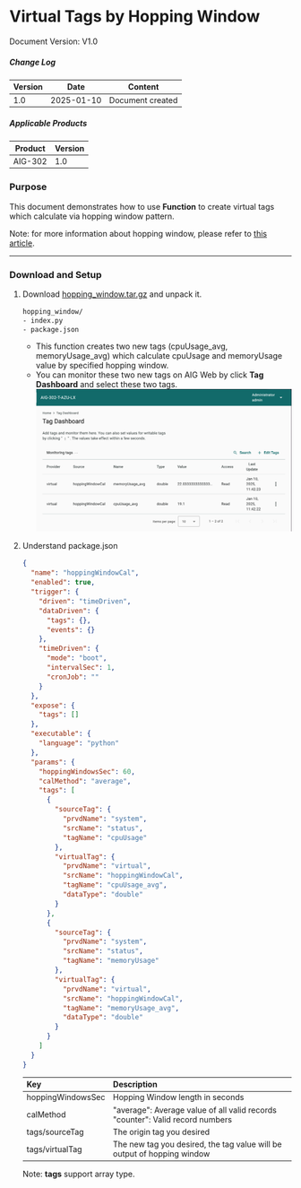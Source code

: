 # Virtual Tags by Hopping Window 

Document Version: V1.0

##### Change Log

| Version | Date       | Content          |
| ------- | ---------- | ---------------- |
| 1.0     | 2025-01-10 | Document created |

##### Applicable Products
| Product | Version |
| ------- | ------- |
| AIG-302 | 1.0 |


### Purpose

This document demonstrates how to use **Function** to create virtual tags which calculate via hopping window pattern.

Note: for more information about hopping window, please refer to [this article](https://learn.microsoft.com/en-us/stream-analytics-query/hopping-window-azure-stream-analytics).

------

### Download and Setup

1. Download [hopping_window.tar.gz](./samples/hopping_window.tar.gz) and unpack it.
    ```
    hopping_window/
    - index.py
    - package.json
    ```
    - This function creates two new tags (cpuUsage_avg, memoryUsage_avg) which calculate cpuUsage and memoryUsage value by specified hopping window.
    - You can monitor these two new tags on AIG Web by click **Tag Dashboard** and select these two tags.
      ![Tag Dashboard](./images/hoppingWindow-Tag-Dashboard.png)

2. Understand package.json
    ```json
    {
      "name": "hoppingWindowCal",
      "enabled": true,
      "trigger": {
        "driven": "timeDriven",
        "dataDriven": {
          "tags": {},
          "events": {}
        },
        "timeDriven": {
          "mode": "boot",
          "intervalSec": 1,
          "cronJob": ""
        }
      },
      "expose": {
        "tags": []
      },
      "executable": {
        "language": "python"
      },
      "params": {
        "hoppingWindowsSec": 60,
        "calMethod": "average",
        "tags": [
          {
            "sourceTag": {
              "prvdName": "system",
              "srcName": "status",
              "tagName": "cpuUsage"
            },
            "virtualTag": {
              "prvdName": "virtual",
              "srcName": "hoppingWindowCal",
              "tagName": "cpuUsage_avg",
              "dataType": "double"
            }
          },
          {
            "sourceTag": {
              "prvdName": "system",
              "srcName": "status",
              "tagName": "memoryUsage"
            },
            "virtualTag": {
              "prvdName": "virtual",
              "srcName": "hoppingWindowCal",
              "tagName": "memoryUsage_avg",
              "dataType": "double"
            }
          }
        ]
      }
    }
    ```

   | Key               | Description                                                  |
   | ----------------- | ------------------------------------------------------------ |
   | hoppingWindowsSec | Hopping Window length in seconds                             |
   | calMethod         | "average": Average value of all valid records<br />"counter": Valid record numbers |
   | tags/sourceTag    | The origin tag you desired                                 |
   | tags/virtualTag   | The new tag you desired, the tag value will be output of hopping window |

   Note: **tags** support array type.

